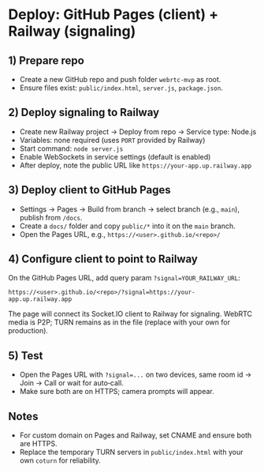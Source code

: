 # Deploy: GitHub Pages (client) + Railway (signaling)

## 1) Prepare repo
- Create a new GitHub repo and push folder `webrtc-mvp` as root.
- Ensure files exist: `public/index.html`, `server.js`, `package.json`.

## 2) Deploy signaling to Railway
- Create new Railway project → Deploy from repo → Service type: Node.js
- Variables: none required (uses `PORT` provided by Railway)
- Start command: `node server.js`
- Enable WebSockets in service settings (default is enabled)
- After deploy, note the public URL like `https://your-app.up.railway.app`

## 3) Deploy client to GitHub Pages
- Settings → Pages → Build from branch → select branch (e.g., `main`), publish from `/docs`.
- Create a `docs/` folder and copy `public/*` into it on the `main` branch.
- Open the Pages URL, e.g., `https://<user>.github.io/<repo>/`

## 4) Configure client to point to Railway
On the GitHub Pages URL, add query param `?signal=YOUR_RAILWAY_URL`:

```
https://<user>.github.io/<repo>/?signal=https://your-app.up.railway.app
```

The page will connect its Socket.IO client to Railway for signaling. WebRTC media is P2P; TURN remains as in the file (replace with your own for production).

## 5) Test
- Open the Pages URL with `?signal=...` on two devices, same room id → Join → Call or wait for auto‑call.
- Make sure both are on HTTPS; camera prompts will appear.

## Notes
- For custom domain on Pages and Railway, set CNAME and ensure both are HTTPS.
- Replace the temporary TURN servers in `public/index.html` with your own `coturn` for reliability.
